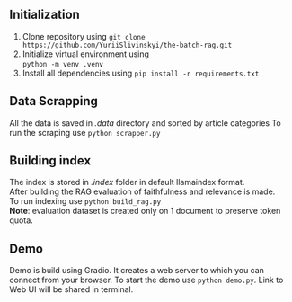 ## Initialization
1. Clone repository using 
``git clone https://github.com/YuriiSlivinskyi/the-batch-rag.git``
2. Initialize virtual environment using \
``python -m venv .venv``
3. Install all dependencies using 
``pip install -r requirements.txt``

## Data Scrapping

All the data is saved in *.data* directory and sorted by article categories
To run the scraping use
``python scrapper.py``

## Building index

The index is stored in *.index* folder in default llamaindex format.
\
After building the RAG evaluation of faithfulness and relevance is made. 
\
To run indexing use ``python build_rag.py`` \
**Note**: evaluation dataset is created only on 1 document to preserve token quota.

## Demo

Demo is build using Gradio. It creates a web server to which you can connect from your browser.
To start the demo use
``python demo.py``. Link to Web UI will be shared in terminal.